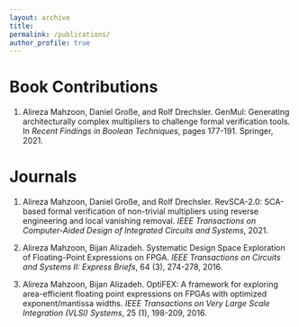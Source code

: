 ```yaml
---
layout: archive
title:
permalink: /publications/
author_profile: true
---
```


Book Contributions
====

1. Alireza Mahzoon, Daniel Große, and Rolf Drechsler. GenMul: Generating architecturally complex multipliers to challenge formal verification tools. In *Recent Findings in Boolean Techniques*, pages 177-191. Springer, 2021.

Journals
====

1. Alireza Mahzoon, Daniel Große, and Rolf Drechsler. RevSCA-2.0: SCA-based formal verification of non-trivial multipliers using reverse engineering and local vanishing removal. *IEEE Transactions on Computer-Aided Design of Integrated Circuits and Systems*, 2021.

1. Alireza Mahzoon, Bijan Alizadeh. Systematic Design Space Exploration of Floating-Point Expressions on FPGA. *IEEE Transactions on Circuits and Systems II: Express Briefs*, 64 (3), 274-278, 2016.

1. Alireza Mahzoon, Bijan Alizadeh. OptiFEX: A framework for exploring area-efficient floating point expressions on FPGAs with optimized exponent/mantissa widths. *IEEE Transactions on Very Large Scale Integration (VLSI) Systems*, 25 (1), 198-209, 2016.



